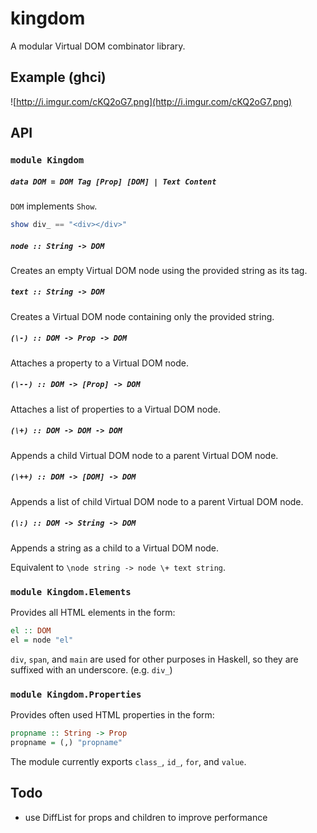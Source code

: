 # kingdom

A modular Virtual DOM combinator library.

## Example (ghci)
![http://i.imgur.com/cKQ2oG7.png](http://i.imgur.com/cKQ2oG7.png)

## API

### `module Kingdom`

##### `data DOM = DOM Tag [Prop] [DOM] | Text Content`
`DOM` implements `Show`.

```hs
show div_ == "<div></div>"
```

##### `node :: String -> DOM`
Creates an empty Virtual DOM node using the provided string as its tag.

##### `text :: String -> DOM`
Creates a Virtual DOM node containing only the provided string.

##### `(\-) :: DOM -> Prop -> DOM`
Attaches a property to a Virtual DOM node.

##### `(\--) :: DOM -> [Prop] -> DOM`
Attaches a list of properties to a Virtual DOM node.

##### `(\+) :: DOM -> DOM -> DOM`
Appends a child Virtual DOM node to a parent Virtual DOM node.

##### `(\++) :: DOM -> [DOM] -> DOM`
Appends a list of child Virtual DOM node to a parent Virtual DOM node.

##### `(\:) :: DOM -> String -> DOM`
Appends a string as a child to a Virtual DOM node.

Equivalent to `\node string -> node \+ text string`.

### `module Kingdom.Elements`

Provides all HTML elements in the form:
```hs
el :: DOM
el = node "el"
```

`div`, `span`, and `main` are used for other purposes in Haskell, so they are suffixed with an underscore. (e.g. `div_`)

### `module Kingdom.Properties`

Provides often used HTML properties in the form:
```hs
propname :: String -> Prop
propname = (,) "propname"
```

The module currently exports `class_`, `id_`, `for`, and `value`.

## Todo
- use DiffList for props and children to improve performance
